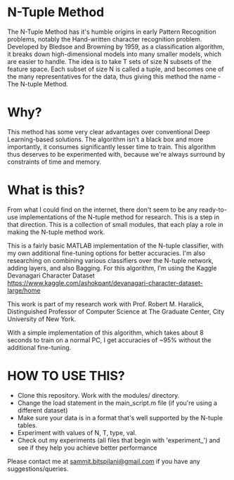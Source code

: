 # N-Tuple Method

The N-Tuple Method has it's humble origins in early Pattern Recognition problems, notably the Hand-written character recognition problem. Developed by Bledsoe and Browning by 1959, as a classification algorithm, it breaks down high-dimensional models into many smaller models, which are easier to handle. The idea is to take T sets of size N subsets of the feature space. Each subset of size N is called a tuple, and becomes one of the many representatives for the data, thus giving this method the name - The N-tuple Method. 

# Why?
This method has some very clear advantages over conventional Deep Learning-based solutions. The algorithm isn't a black box and more importantly, it consumes significantly lesser time to train. This algorithm thus deserves to be experimented with, because we're always surround by constraints of time and memory. 

# What is this?
From what I could find on the internet, there don't seem to be any ready-to-use implementations of the N-tuple method for research. This is a step in that direction. This is a collection of small modules, that each play a role in making the N-tuple method work. 

This is a fairly basic MATLAB implementation of the N-tuple classifier, with my own additional fine-tuning options for better accuracies. I'm also researching on combining various classifiers over the N-tuple network, adding layers, and also Bagging. For this algorithm, I'm using the Kaggle Devanagari Character Dataset https://www.kaggle.com/ashokpant/devanagari-character-dataset-large/home

This work is part of my research work with Prof. Robert M. Haralick, Distinguished Professor of Computer Science at The Graduate Center, City University of New York. 

With a simple implementation of this algorithm, which takes about 8 seconds to train on a normal PC, I get accuracies of ~95% without the additional fine-tuning. 

# HOW TO USE THIS?
- Clone this repository. Work with the modules/ directory. 
- Change the load statement in the main_script.m file (if you're using a different dataset)
- Make sure your data is in a format that's well supported by the N-tuple tables. 
- Experiment with values of N, T, type, val. 
- Check out my experiments (all files that begin with 'experiment_') and see if they help you achieve better performance

Please contact me at sammit.bitspilani@gmail.com if you have any suggestions/queries. 
